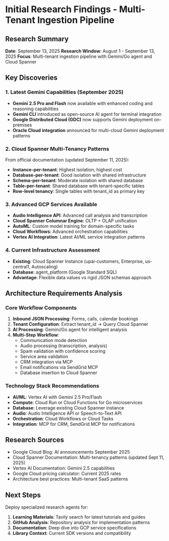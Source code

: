 # Initial Research Findings - Multi-Tenant Ingestion Pipeline

## Research Summary
**Date**: September 13, 2025
**Research Window**: August 1 - September 13, 2025
**Focus**: Multi-tenant ingestion pipeline with Gemini/Go agent and Cloud Spanner

## Key Discoveries

### 1. Latest Gemini Capabilities (September 2025)
- **Gemini 2.5 Pro and Flash** now available with enhanced coding and reasoning capabilities
- **Gemini CLI** introduced as open-source AI agent for terminal integration
- **Google Distributed Cloud (GDC)** now supports Gemini deployment on-premises
- **Oracle Cloud integration** announced for multi-cloud Gemini deployment patterns

### 2. Cloud Spanner Multi-Tenancy Patterns
From official documentation (updated September 11, 2025):
- **Instance-per-tenant**: Highest isolation, highest cost
- **Database-per-tenant**: Good isolation with shared infrastructure
- **Schema-per-tenant**: Moderate isolation with shared database
- **Table-per-tenant**: Shared database with tenant-specific tables
- **Row-level tenancy**: Single tables with tenant_id as primary key

### 3. Advanced GCP Services Available
- **Audio Intelligence API**: Advanced call analysis and transcription
- **Cloud Spanner Columnar Engine**: OLTP + OLAP unification
- **AutoML**: Custom model training for domain-specific tasks
- **Cloud Workflows**: Advanced orchestration capabilities
- **Vertex AI Integration**: Latest AI/ML service integration patterns

### 4. Current Infrastructure Assessment
- **Existing**: Cloud Spanner Instance (upai-customers, Enterprise, us-central1, Autoscaling)
- **Database**: agent_platform (Google Standard SQL)
- **Advantage**: Flexible data values vs rigid JSON schemas approach

## Architecture Requirements Analysis

### Core Workflow Components
1. **Inbound JSON Processing**: Forms, calls, calendar bookings
2. **Tenant Configuration**: Extract tenant_id → Query Cloud Spanner
3. **AI Processing**: Gemini/Go agent for intelligent analysis
4. **Multi-Step Workflow**:
   - Communication mode detection
   - Audio processing (transcription, analysis)
   - Spam validation with confidence scoring
   - Service area validation
   - CRM integration via MCP
   - Email notifications via SendGrid MCP
   - Database insertion to Cloud Spanner

### Technology Stack Recommendations
- **AI/ML**: Vertex AI with Gemini 2.5 Pro/Flash
- **Compute**: Cloud Run or Cloud Functions for Go microservices
- **Database**: Leverage existing Cloud Spanner instance
- **Audio**: Audio Intelligence API or Speech-to-Text API
- **Orchestration**: Cloud Workflows or Cloud Tasks
- **Integration**: MCP for CRM, SendGrid MCP for notifications

## Research Sources
- Google Cloud Blog: AI announcements September 2025
- Cloud Spanner Documentation: Multi-tenancy patterns (updated Sept 11, 2025)
- Vertex AI Documentation: Gemini 2.5 capabilities
- Google Cloud pricing calculator: Current 2025 rates
- Architecture best practices: Multi-tenant SaaS patterns

## Next Steps
Deploy specialized research agents for:
1. **Learning Materials**: Tavily search for latest tutorials and guides
2. **GitHub Analysis**: Repository analysis for implementation patterns
3. **Documentation**: Deep dive into GCP service specifications
4. **Library Context**: Current SDK versions and compatibility